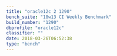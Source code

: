 ```yaml
---
title: "oracle12c 2 1290"
bench_suite: "18w13 CI Weekly Benchmark"
build_number: "1290"
dbprofile: "oracle12c"
classifier: ""
date: 2018-03-26T06:52:38
type: "bench"
---
```

